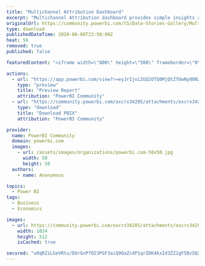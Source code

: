 ```yaml
---
title: "Multichannel Attribution Dashboard"
excerpt: "Multichannel Attribution dashboard provides simple insights about paid and non-paid media performance. You can see top-level data from all your"
originalUrl: https://community.powerbi.com/t5/Data-Stories-Gallery/Multichannel-Attribution-Dashboard/m-p/1148175
type: download
publishedDateTime: 2020-06-08T23:50:00Z
heat: 56
removed: true
published: false

featuredContent: "<iframe width=\"800\" height=\"500\" frameborder=\"0\" src=\"https://app.powerbi.com/view?r=eyJrIjoiZGQ2OTQ0MjQtZTUwNy00N2ExLThlOTktYThmNzI4NTIzNTNlIiwidCI6IjYyYjBiNjRjLTRiNWItNDU5OC04OGZlLTljYTIxNmM1NjdkMiIsImMiOjh9\"></iframe>"

actions:
  - url: "https://app.powerbi.com/view?r=eyJrIjoiZGQ2OTQ0MjQtZTUwNy00N2ExLThlOTktYThmNzI4NTIzNTNlIiwidCI6IjYyYjBiNjRjLTRiNWItNDU5OC04OGZlLTljYTIxNmM1NjdkMiIsImMiOjh9"
    type: "preview"
    title: "Preview Report"
    attribution: "PowerBI Community"
  - url: "https://community.powerbi.com/oxcrx34285/attachments/oxcrx34285/DataStoriesGallery/4072/2/Multichannel%20Attribution%20Dashboard.pbix"
    type: "download"
    title: "Download PBIX"
    attribution: "PowerBI Community"

provider:
  name: PowerBI Community
  domain: powerbi.com
  images:
    - url: /assets/images/organizations/powerbi.com-50x50.jpg
      width: 50
      height: 50
  authors:
    - name: Anonymous

topics:
  - Power BI
tags:
  - Business
  - Economics

images:
  - url: https://community.powerbi.com/oxcrx34285/attachments/oxcrx34285/DataStoriesGallery/4072/1/powerbi-multi-channel-attribution-dashboard-e1586837239418-1024x512.png
    width: 1024
    height: 512
    isCached: true

secured: "u0qRZiLGeVRtu/DUrGnP7O23PGF3aiQ9OaZc4P1qrIDK4kxId3ZZ1gF5BzSQ2y+j9/tMUIAMnJqPnfpbPWdVzvIWQ62nnuBSxK4wh9XkwxfIG3Ev7nt60vauwvnZqMprbj2emd5LYngsNyBbJ300FNpKNHZYvUHjJMEZshhU2AOAgckSsFWITFYwYe1cyRLZL6lHwFXd7tqdKcZRd1owqdS1pqzQBcXM9zexXZdFyTrF6ESM1g6SJT6Y0lAfhMv9k+TSZCSn3nwqsXQquj5p7/VaPakM0p8VgPcGuAt+WYncT8vd9OdoacuMzgxefdhD+xtc6v1zJhu+iLvSHvQJG9jZ7CHLvHLQCfMOXWy9gQQEZ9oXaYpAf9Q2C36LVOi4TFTLht9KBaYfTdO68GlfKw==;IjAJjHm7E+BMpInuM9tNEg=="
---
```


